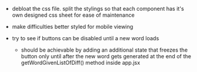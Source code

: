 
- debloat the css file. split the stylings so that each component has it's own designed css sheet for ease of maintenance

- make difficulties better styled for mobile viewing

- try to see if buttons can be disabled until a new word loads
  * should be achievable by adding an additional state that freezes the button only until after the new word gets generated at the end of the getWordGivenListOfDiff() method inside app.jsx